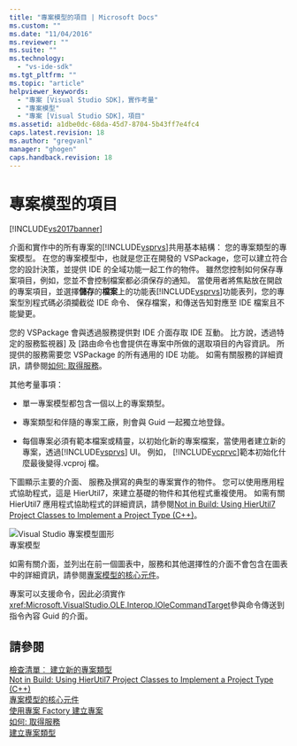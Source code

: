 ```yaml
---
title: "專案模型的項目 | Microsoft Docs"
ms.custom: ""
ms.date: "11/04/2016"
ms.reviewer: ""
ms.suite: ""
ms.technology: 
  - "vs-ide-sdk"
ms.tgt_pltfrm: ""
ms.topic: "article"
helpviewer_keywords: 
  - "專案 [Visual Studio SDK]，實作考量"
  - "專案模型"
  - "專案 [Visual Studio SDK]，項目"
ms.assetid: a1dbe0dc-68da-45d7-8704-5b43ff7e4fc4
caps.latest.revision: 18
ms.author: "gregvanl"
manager: "ghogen"
caps.handback.revision: 18
---
```

# 專案模型的項目
[!INCLUDE[vs2017banner](../../code-quality/includes/vs2017banner.md)]

介面和實作中的所有專案的[!INCLUDE[vsprvs](../../code-quality/includes/vsprvs_md.md)]共用基本結構： 您的專案類型的專案模型。  在您的專案模型中，也就是您正在開發的 VSPackage，您可以建立符合您的設計決策，並提供 IDE 的全域功能一起工作的物件。  雖然您控制如何保存專案項目，例如，您並不會控制檔案都必須保存的通知。  當使用者將焦點放在開啟的專案項目，並選擇**儲存**的**檔案**上的功能表[!INCLUDE[vsprvs](../../code-quality/includes/vsprvs_md.md)]功能表列，您的專案型別程式碼必須攔截從 IDE 命令、 保存檔案，和傳送告知對應至 IDE 檔案且不能變更。  
  
 您的 VSPackage 會與透過服務提供對 IDE 介面存取 IDE 互動。  比方說，透過特定的服務監視器\] 及 \[路由命令也會提供在專案中所做的選取項目的內容資訊。  所提供的服務需要您 VSPackage 的所有通用的 IDE 功能。  如需有關服務的詳細資訊，請參閱[如何: 取得服務](../Topic/How%20to:%20Get%20a%20Service.md)。  
  
 其他考量事項：  
  
-   單一專案模型都包含一個以上的專案類型。  
  
-   專案類型和伴隨的專案工廠，則會與 Guid 一起獨立地登錄。  
  
-   每個專案必須有範本檔案或精靈，以初始化新的專案檔案，當使用者建立新的專案，透過[!INCLUDE[vsprvs](../../code-quality/includes/vsprvs_md.md)] UI。  例如， [!INCLUDE[vcprvc](../../debugger/includes/vcprvc_md.md)]範本初始化什麼最後變得.vcproj 檔。  
  
 下圖顯示主要的介面、 服務及撰寫的典型的專案實作的物件。  您可以使用應用程式協助程式，這是 HierUtil7，來建立基礎的物件和其他程式重複使用。  如需有關 HierUtil7 應用程式協助程式的詳細資訊，請參閱[Not in Build: Using HierUtil7 Project Classes to Implement a Project Type \(C\+\+\)](http://msdn.microsoft.com/zh-tw/a5c16a09-94a2-46ef-87b5-35b815e2f346)。  
  
 ![Visual Studio 專案模型圖形](~/docs/extensibility/internals/media/vsprojectmodel.gif "vsProjectModel")  
專案模型  
  
 如需有關介面，並列出在前一個圖表中，服務和其他選擇性的介面不會包含在圖表中的詳細資訊，請參閱[專案模型的核心元件](../../extensibility/internals/project-model-core-components.md)。  
  
 專案可以支援命令，因此必須實作<xref:Microsoft.VisualStudio.OLE.Interop.IOleCommandTarget>參與命令傳送到指令內容 Guid 的介面。  
  
## 請參閱  
 [檢查清單︰ 建立新的專案類型](../../extensibility/internals/checklist-creating-new-project-types.md)   
 [Not in Build: Using HierUtil7 Project Classes to Implement a Project Type \(C\+\+\)](http://msdn.microsoft.com/zh-tw/a5c16a09-94a2-46ef-87b5-35b815e2f346)   
 [專案模型的核心元件](../../extensibility/internals/project-model-core-components.md)   
 [使用專案 Factory 建立專案](../../extensibility/internals/creating-project-instances-by-using-project-factories.md)   
 [如何: 取得服務](../Topic/How%20to:%20Get%20a%20Service.md)   
 [建立專案類型](../../extensibility/internals/creating-project-types.md)
